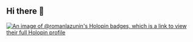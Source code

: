 ## Hi there 👋

[![An image of @romanlazunin's Holopin badges, which is a link to view their full Holopin profile](https://holopin.me/romanlazunin)](https://holopin.io/@romanlazunin)

<!--
**romanlazunin/romanlazunin** is a ✨ _special_ ✨ repository because its `README.md` (this file) appears on your GitHub profile.

Here are some ideas to get you started:

- 🔭 I’m currently working on ...
- 🌱 I’m currently learning ...
- 👯 I’m looking to collaborate on ...
- 🤔 I’m looking for help with ...
- 💬 Ask me about ...
- 📫 How to reach me: ...
- 😄 Pronouns: ...
- ⚡ Fun fact: ...
-->
